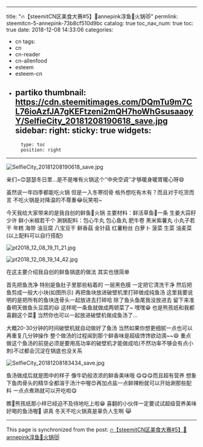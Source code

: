 
---
title: "🔥【steemitCN区美食大赛#5】🎉annepink淳鱼🐠火锅😻"
permlink: steemitcn-5-annepink-73b8cf510d9bc
catalog: true
toc_nav_num: true
toc: true
date: 2018-12-08 14:33:06
categories:
- cn
tags:
- cn
- cn-reader
- cn-allenfood
- esteem
- esteem-cn
- partiko
thumbnail: https://cdn.steemitimages.com/DQmTu9m7CL76ioAzfJA7gKEFtzeni2mQH7hoWhGsusaaoyY/SelfieCity_20181208190618_save.jpg
sidebar:
    right:
        sticky: true
widgets:
    -
        type: toc
        position: right
---


![SelfieCity_20181208190618_save.jpg](https://cdn.steemitimages.com/DQmTu9m7CL76ioAzfJA7gKEFtzeni2mQH7hoWhGsusaaoyY/SelfieCity_20181208190618_save.jpg)

亲们~😊瑟瑟冬日里...是不是唯有火锅这个‘‘中央空调’’才够暖身暖胃暖心呀😄

虽然说一年四季都能吃火锅  但是一入冬寒彻骨  格外想吃有木有？而且对于吃货而言  不吃火锅是对降温的不尊重😂玩笑啦~

今天我给大家带来的是我自创的鲜鱼🐠火锅
主要材料：鲜活草鱼🐠一条  生姜大蒜籽少许  鲜小米椒若干个
涮锅配料：包心牛丸  包心鱼丸  肥牛卷  黑米紫薯丸  小丸子若干  年糕  海带  油豆腐  八宝豆干  鲜香菇  金针菇  红薯粉丝  白萝卜  菠菜  生菜  油麦菜
(以上配料可以自行搭配)

![pt2018_12_08_19_11_21.jpg](https://cdn.steemitimages.com/DQmbhCrSL8hXYn7Xxun225KZE3HBFN6wkvcbxptEUvfrhnT/pt2018_12_08_19_11_21.jpg)

![pt2018_12_08_19_14_42.jpg](https://cdn.steemitimages.com/DQmNRB99vqWRJ6GSVzADpcLKCgrLG3mgXtNnpziPhcryCKg/pt2018_12_08_19_14_42.jpg)

在这主要介绍我自创的鲜鱼锅底的做法  其实也很简单

首先把鱼洗净  特别是鱼肚子里那些粘着的  一层黑色膜   一定把它清洗干净  然后把鱼剪成一般大小块(如图所示)  再把鱼块放进破壁机里打碎做成纯鱼汤  这里我要说明的是把所有的鱼块连骨头一起放进去打碎哈  除了鱼头鱼尾我没放进去   留下来准备明天做鱼头豆腐的😃 这样呢一条鱼就做成两顿菜了~ 嘿嘿😁  也是熊孩纸和我都喜翻这个菜🙊  当然你也可以一起放进破壁机做成鱼汤了...

大概20-30分钟的时间破壁机就自动做好了鱼汤  当然如果你想更细腻一点也可以再重复几分钟操作   整个做汤的过程闻到那个鲜香味是超级馋馋欲动滴~~😄 重点 做这个鱼汤的前提必须是要用高功率的破壁机才能做成哈(不然功率不够会有点小刺)不过都会沉淀在锅底也没关系

![SelfieCity_20181208183434_save.jpg](https://cdn.steemitimages.com/DQmQBF2YNWieTztL4eZiVq1k2BkTQooxVm54EdYxb9kW1Rg/SelfieCity_20181208183434_save.jpg)

鱼汤做成后就是图中的样子   像牛奶般浓浓的鲜香美味哦 😋😋😋而且超有营养   想象下鱼肉骨头的精华全都溶于汤汁中喔😍再加点盐一点鲜辣粉就可以开始涮那些配料   一点点煮熟就可以开吃啦😋

瞧🐻熊孩纸那小样已经迫不及待地吃上啦😁
喜翻的小伙伴一定要试试超级营养美味好喝的鱼汤喔🐠
讲真  冬天不吃火锅真是辜负人生啊 😹

- - -

This page is synchronized from the post: [🔥【steemitCN区美食大赛#5】🎉annepink淳鱼🐠火锅😻](https://steemit.com/@annepink/steemitcn-5-annepink-73b8cf510d9bc)
